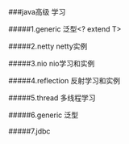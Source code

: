 ###java高级 学习

#####1.generic  泛型<? extend T> 

#####2.netty netty实例

#####3.nio nio学习和实例

#####4.reflection 反射学习和实例

#####5.thread 多线程学习

#####6.generic 泛型

#####7.jdbc

#####

